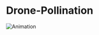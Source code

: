 # Drone-Pollination
![Animation](https://github.com/Michael-Elrod-dev/Drone-Pollination/blob/main/Assets/Example.png)
